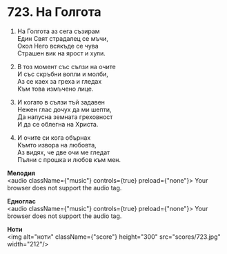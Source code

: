 # 723. На Голгота  

1. На Голгота аз сега съзирам  
Един Свят страдалец се мъчи,  
Окол Него всякъде се чува  
Страшен вик на ярост и хули.  

2. В тоз момент със сълзи на очите  
И със скръбни вопли и молби,  
Аз се каех за греха и гледах  
Към това измъчено лице.  

3. И когато в сълзи тъй задавен  
Нежен глас дочух да ми шепти,  
Да напусна земната греховност  
И да се облегна на Христа.  

4. И очите си кога обърнах  
Къмто извора на любовта,  
Аз видях, че две очи ме гледат  
Пълни с прошка и любов към мен.  

__Мелодия__  
<audio className={"music"} controls={true} preload={"none"}><source src="mp3/723.mp3" type="audio/mpeg"/>
Your browser does not support the audio tag.
</audio>  

__Едноглас__  
<audio className={"music"} controls={true} preload={"none"}><source src="transp/723.mp3" type="audio/mpeg"/>
Your browser does not support the audio tag.
</audio>  

__Ноти__  
<img alt="ноти" className={"score"} height="300" src="scores/723.jpg" width="212"/>
